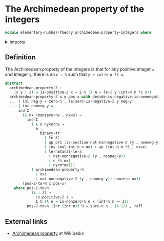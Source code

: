 # The Archimedean property of the integers

```agda
module elementary-number-theory.archimedean-property-integers where
```

<details><summary>Imports</summary>

```agda
open import elementary-number-theory.archimedean-property-natural-numbers
open import elementary-number-theory.integers
open import elementary-number-theory.multiplication-integers
open import elementary-number-theory.multiplication-natural-numbers
open import elementary-number-theory.natural-numbers
open import elementary-number-theory.nonnegative-integers
open import elementary-number-theory.positive-and-negative-integers
open import elementary-number-theory.positive-integers
open import elementary-number-theory.strict-inequality-integers

open import foundation.action-on-identifications-functions
open import foundation.binary-transport
open import foundation.cartesian-product-types
open import foundation.coproduct-types
open import foundation.dependent-pair-types
open import foundation.identity-types
open import foundation.transport-along-identifications
open import foundation.unit-type
```

</details>

## Definition

The Archimedean property of the integers is that for any positive integer `x`
and integer `y`, there is an `n : ℕ` such that `y < int-ℕ n *ℤ x`.

```agda
abstract
  archimedean-property-ℤ :
    (x y : ℤ) → is-positive-ℤ x → Σ ℕ (λ n → le-ℤ y (int-ℕ n *ℤ x))
  archimedean-property-ℤ x y pos-x with decide-is-negative-is-nonnegative-ℤ {y}
  ... | inl neg-y = zero-ℕ , le-zero-is-negative-ℤ y neg-y
  ... | inr nonneg-y =
      ind-Σ
        (λ nx (nonzero-nx , nx=x) →
          ind-Σ
            ( λ n ny<n*nx →
              n ,
                binary-tr
                  ( le-ℤ)
                  ( ap pr1 (is-section-nat-nonnegative-ℤ (y , nonneg-y)))
                  ( inv (mul-int-ℕ n nx) ∙ ap (int-ℕ n *ℤ_) nx=x)
                  ( le-natural-le-ℤ
                    ( nat-nonnegative-ℤ (y , nonneg-y))
                    ( n *ℕ nx)
                    ( ny<n*nx)))
            ( archimedean-property-ℕ
              ( nx)
              ( nat-nonnegative-ℤ (y , nonneg-y)) nonzero-nx))
        (pos-ℤ-to-ℕ x pos-x)
    where pos-ℤ-to-ℕ :
            (z : ℤ) →
              is-positive-ℤ z →
              Σ ℕ (λ n → is-nonzero-ℕ n × (int-ℕ n ＝ z))
          pos-ℤ-to-ℕ (inr (inr n)) H = succ-ℕ n , (λ ()) , refl
```

## External links

- [Archimedean property](https://en.wikipedia.org/wiki/Archimedean_property) at
  Wikipedia
